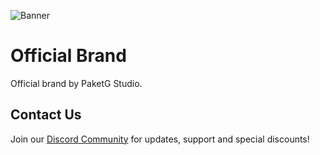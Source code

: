 ![Banner](https://cfqnplqosakf7iqy.public.blob.vercel-storage.com/banner_github-dIt4x3wkAcgk5wcTVzy87eq28R2ys3.png)

# Official Brand

Official brand by PaketG Studio.

## Contact Us

Join our [Discord Community](https://discord.paketg.com) for updates, support and special discounts!
